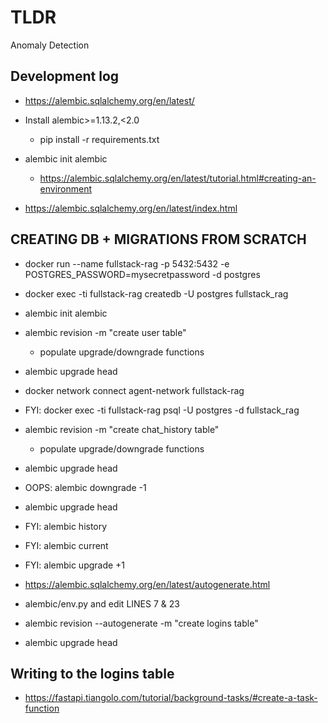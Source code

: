 # TLDR

Anomaly Detection

## Development log

- https://alembic.sqlalchemy.org/en/latest/

- Install alembic>=1.13.2,<2.0
  - pip install -r requirements.txt

- alembic init alembic
  - https://alembic.sqlalchemy.org/en/latest/tutorial.html#creating-an-environment

- https://alembic.sqlalchemy.org/en/latest/index.html

## CREATING DB + MIGRATIONS FROM SCRATCH

- docker run --name fullstack-rag -p 5432:5432 -e POSTGRES_PASSWORD=mysecretpassword -d postgres

- docker exec -ti fullstack-rag createdb -U postgres fullstack_rag

- alembic init alembic

- alembic revision -m "create user table"
  - populate upgrade/downgrade functions

- alembic upgrade head

- docker network connect agent-network fullstack-rag

- FYI: docker exec -ti fullstack-rag psql -U postgres -d fullstack_rag

- alembic revision -m "create chat_history table"
  - populate upgrade/downgrade functions

- alembic upgrade head

- OOPS: alembic downgrade -1

- alembic upgrade head

- FYI: alembic history
- FYI: alembic current
- FYI: alembic upgrade +1

- https://alembic.sqlalchemy.org/en/latest/autogenerate.html

- alembic/env.py and edit LINES 7 & 23

- alembic revision --autogenerate -m "create logins table"

- alembic upgrade head

## Writing to the logins table

- https://fastapi.tiangolo.com/tutorial/background-tasks/#create-a-task-function